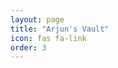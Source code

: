 ```yaml
---
layout: page
title: "Arjun's Vault"
icon: fas fa-link
order: 3
---
```


<script>
  window.location.href = "/arjuns_vault";
</script>
